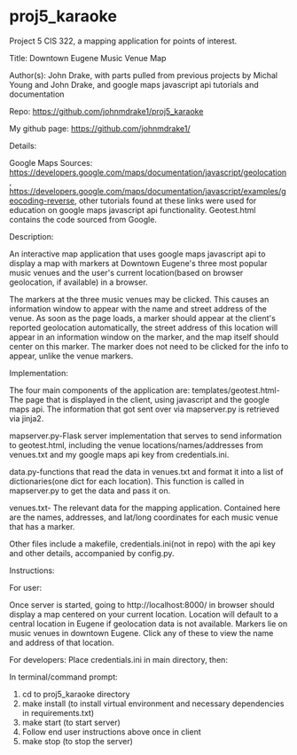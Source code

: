 # proj5_karaoke
Project 5 CIS 322, a mapping application for points of interest.

Title: Downtown Eugene Music Venue Map

Author(s): John Drake, with parts pulled from previous projects by Michal Young and John Drake, 
and google maps javascript api tutorials and documentation

Repo: https://github.com/johnmdrake1/proj5_karaoke

My github page: https://github.com/johnmdrake1/

Details:

Google Maps Sources: https://developers.google.com/maps/documentation/javascript/geolocation, 
https://developers.google.com/maps/documentation/javascript/examples/geocoding-reverse,
other tutorials found at these links were used for education on google maps javascript api functionality.
Geotest.html contains the code sourced from Google.

Description:

An interactive map application that uses google maps javascript api to display a map with markers at Downtown Eugene's
three most popular music venues and the user's current location(based on browser geolocation, if available) in a browser.

The markers at the three music venues may be clicked. This causes an information window to appear with the name and 
street address of the venue. As soon as the page loads, a marker should appear at the client's reported geolocation
automatically, the street address of this location will appear in an information window on the marker, and the
map itself should center on this marker. The marker does not need to be clicked for the info to appear, unlike the 
venue markers.

Implementation:

The four main components of the application are:
templates/geotest.html-The page that is displayed in the client, using javascript and the google maps api. The information that
got sent over via mapserver.py is retrieved via jinja2.

mapserver.py-Flask server implementation that serves to send information to geotest.html, including the venue locations/names/addresses from
venues.txt and my google maps api key from credentials.ini.

data.py-functions that read the data in venues.txt and format it into a list of dictionaries(one dict for each location). This
function is called in mapserver.py to get the data and pass it on.

venues.txt- The relevant data for the mapping application. Contained here are the names, addresses, and lat/long coordinates
for each music venue that has a marker.

Other files include a makefile, credentials.ini(not in repo) with the api key and other details, accompanied by config.py.

Instructions:

For user:

Once server is started, going to http://localhost:8000/ in browser should display a map centered on your current location.
Location will default to a central location in Eugene if geolocation data is not available. Markers lie on music venues in
downtown Eugene. Click any of these to view the name and address of that location.

For developers:
Place credentials.ini in main directory, then:


In terminal/command prompt:

1. cd to proj5_karaoke directory
2. make install (to install virtual environment and necessary dependencies in requirements.txt)
3. make start (to start server)
4. Follow end user instructions above once in client
5. make stop (to stop the server)








